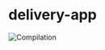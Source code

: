 # delivery-app
![Compilation](https://github.com/Rachidba/delivery-app-back/workflows/Compilation/badge.svg)
